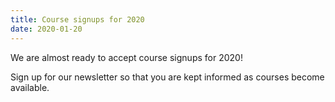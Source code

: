 ```yaml
---
title: Course signups for 2020
date: 2020-01-20
---
```


We are almost ready to accept course signups for 2020!

Sign up for our newsletter so that you are kept informed as courses become available.